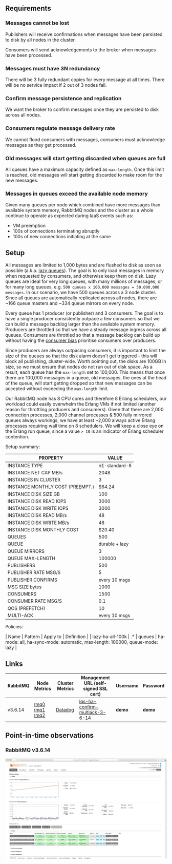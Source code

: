 ## Requirements

### Messages cannot be lost

Publishers will receive confirmations when messages have been persisted to disk by all nodes in the cluster.

Consumers will send acknowledgements to the broker when messages have been processed.

### Messages must have 3N redundancy

There will be 3 fully redundant copies for every message at all times.
There will be no service impact if 2 out of 3 nodes fail.

### Confirm message persistence and replication

We want the broker to confirm messages once they are persisted to disk across all nodes.

### Consumers regulate message delivery rate

We cannot flood consumers with messages, consumers must acknowledge messages as they get processed.

### Old messages will start getting discarded when queues are full

All queues have a maximum capacity defined as `max-length`.
Once this limit is reached, old messages will start getting discarded to make room for the new messages.

### Messages in queues exceed the available node memory

Given many queues per node which combined have more messages than available system memory,
RabbitMQ nodes and the cluster as a whole continue to operate as expected during IaaS events such as:

* VM preemption
* 100s of connections terminating abruptly
* 100s of new connections initiating at the same

## Setup

All messages are limited to 1,000 bytes and are flushed to disk as soon as possible (a.k.a. [lazy queues](https://www.rabbitmq.com/lazy-queues.html)).
The goal is to only load messages in memory when requested by consumers, and otherwise keep them on disk.
Lazy queues are ideal for very long queues, with many millions of messages, or for many long queues, e.g. `500 queues x 100,000 messages = 50,000,000 messages`.
In our scenario, we have 500 queues across a 3 node cluster.
Since all queues are automatically replicated across all nodes, there are ~166 queue masters and ~334 queue mirrors on every node.

Every queue has 1 producer (or publisher) and 3 consumers.
The goal is to have a single producer consistently outpace a few consumers so that we can build a message backlog larger than the available system memory.
Producers are throttled so that we have a steady message ingress across all queues.
Consumers are throttled so that a message backlog can build up without having the [consumer bias](https://www.rabbitmq.com/blog/2014/04/10/consumer-bias-in-rabbitmq-3-3/) prioritise consumers over producers.

Since producers are always outpacing consumers, it is important to limit the size of the queues so that the disk alarm doesn't get triggered - this will block all publishing, cluster-wide.
Worth pointing out, the disks are 100GB in size, so we must ensure that nodes do not run out of disk space.
As a result, each queue has the `max-length` set to 100,000.
This means that once there are 100,000 messages in a queue, old messages, the ones at the head of the queue, will start getting dropped so that new messages can be accepted without exceeding the `max-length` limit.

Our RabbitMQ node has 8 CPU cores and therefore 8 Erlang schedulers, our workload could easily overwhelm the Erlang VMs if not limited (another reason for throttling producers and consumers).
Given that there are 2,000 connection processes, 2,000 channel processes &amp; 500 fully mirrored queues always workings, we have at least ~2,000 always active Erlang processes requiring wall time on 8 schedulers.
We will keep a close eye on the Erlang run queue, since a value `> 10` is an indicator of Erlang scheduler contention.

Setup summary:

| PROPERTY                         | VALUE          |
| -                                | -              |
| INSTANCE TYPE                    | n1-standard-8  |
| INSTANCE NET CAP MB/s            | 2048           |
| INSTANCES IN CLUSTER             | 3              |
| INSTANCE MONTHLY COST (PREEMPT.) | $64.24         |
| INSTANCE DISK SIZE GB            | 100            |
| INSTANCE DISK READ IOPS          | 3000           |
| INSTANCE DISK WRITE IOPS         | 3000           |
| INSTANCE DISK READ MB/s          | 48             |
| INSTANCE DISK WRITE MB/s         | 48             |
| INSTANCE DISK MONTHLY COST       | $20.40         |
| QUEUES                           | 500            |
| QUEUE                            | durable + lazy |
| QUEUE MIRRORS                    | 3              |
| QUEUE MAX-LENGTH                 | 100000         |
| PUBLISHERS                       | 500            |
| PUBLISHER RATE MSG/S             | 5              |
| PUBLISHER CONFIRMS               | every 10 msgs  |
| MSG SIZE bytes                   | 1000           |
| CONSUMERS                        | 1500           |
| CONSUMER RATE MSG/S              | 0.1            |
| QOS (PREFETCH)                   | 10             |
| MULTI-ACK                        | every 10 msgs  |

Policies:

| Name | Pattern | Apply to | Definition |
| lazy-ha-all-100k | .*	| queues | ha-mode:	all, ha-sync-mode:	automatic, max-length: 100000, queue-mode:	lazy |

## Links


| RabbitMQ | Node Metrics                                                                                                                                                                                                                  | Cluster Metrics                                            | Management URL (self-signed SSL cert)                                                     | Username | Password |
| -        | -                                                                                                                                                                                                                             | -                                                          | -                                                                                         | -        | -        |
| v3.6.14  | [rmq0](https://0-netdata-lqs-ha-confirm-multiack-3-6-14.gcp.rabbitmq.com) [rmq1](https://1-netdata-lqs-ha-confirm-multiack-3-6-14.gcp.rabbitmq.com) [rmq2](https://2-netdata-lqs-ha-confirm-multiack-3-6-14.gcp.rabbitmq.com) | [Datadog](https://p.datadoghq.com/sb/eac1d6667-75ac04872a) | [lqs-ha-confirm-multiack-3-6-14](https://lqs-ha-confirm-multiack-3-6-14.gcp.rabbitmq.com) | **demo** | **demo** |

## Point-in-time observations

### RabbitMQ v3.6.14

![](lqs-ha-confirm-multiack-3-6-14-overview.png)
